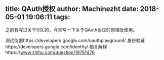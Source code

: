 title: QAuth授权
author: Machinezht
date: 2018-05-01 19:06:11
tags:
---
之前有写过关于SSL的，今天写一下关于QAuth协议的原理及使用。

测试位置https://developers.google.com/oauthplayground/
身份验证https://developers.google.com/identity/
相关解释https://www.zhihu.com/question/19781476